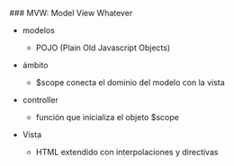 ### MVW: Model View Whatever

- modelos
    - POJO (Plain Old Javascript Objects)

- ámbito
    - $scope conecta el dominio del modelo con la vista

- controller
    - función que inicializa el objeto $scope

- Vista
    - HTML extendido con interpolaciones y directivas
